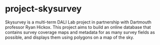 # project-skysurvey
Skysurvey is a multi-term DALI Lab project in partnership with Dartmouth professor Ryan Hickox. 
This project aims to build an online database that contains survey coverage maps and metadata for as many survey fields as possible, and displays them using polygons on a map of the sky.

